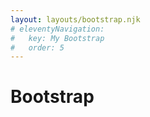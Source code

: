 ```yaml
---
layout: layouts/bootstrap.njk
# eleventyNavigation:
#   key: My Bootstrap
#   order: 5
---
```

# Bootstrap




